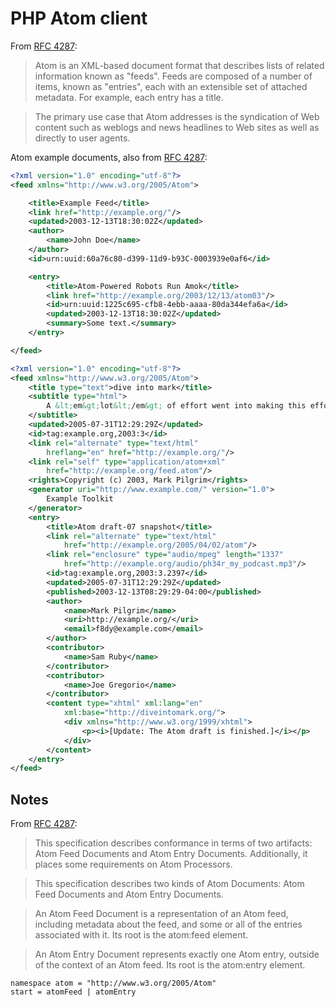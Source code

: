 # PHP Atom client

From [RFC 4287](http://tools.ietf.org/html/rfc4287):

> Atom is an XML-based document format that describes lists of related
> information known as "feeds".  Feeds are composed of a number of
> items, known as "entries", each with an extensible set of attached
> metadata.  For example, each entry has a title.

> The primary use case that Atom addresses is the syndication of Web
> content such as weblogs and news headlines to Web sites as well as
> directly to user agents.

Atom example documents, also from
[RFC 4287](http://tools.ietf.org/html/rfc4287):

```xml
<?xml version="1.0" encoding="utf-8"?>
<feed xmlns="http://www.w3.org/2005/Atom">

    <title>Example Feed</title>
    <link href="http://example.org/"/>
    <updated>2003-12-13T18:30:02Z</updated>
    <author>
        <name>John Doe</name>
    </author>
    <id>urn:uuid:60a76c80-d399-11d9-b93C-0003939e0af6</id>

    <entry>
        <title>Atom-Powered Robots Run Amok</title>
        <link href="http://example.org/2003/12/13/atom03"/>
        <id>urn:uuid:1225c695-cfb8-4ebb-aaaa-80da344efa6a</id>
        <updated>2003-12-13T18:30:02Z</updated>
        <summary>Some text.</summary>
    </entry>

</feed>
```

```xml
<?xml version="1.0" encoding="utf-8"?>
<feed xmlns="http://www.w3.org/2005/Atom">
    <title type="text">dive into mark</title>
    <subtitle type="html">
        A &lt;em&gt;lot&lt;/em&gt; of effort went into making this effortless
    </subtitle>
    <updated>2005-07-31T12:29:29Z</updated>
    <id>tag:example.org,2003:3</id>
    <link rel="alternate" type="text/html"
        hreflang="en" href="http://example.org/"/>
    <link rel="self" type="application/atom+xml"
        href="http://example.org/feed.atom"/>
    <rights>Copyright (c) 2003, Mark Pilgrim</rights>
    <generator uri="http://www.example.com/" version="1.0">
        Example Toolkit
    </generator>
    <entry>
        <title>Atom draft-07 snapshot</title>
        <link rel="alternate" type="text/html"
            href="http://example.org/2005/04/02/atom"/>
        <link rel="enclosure" type="audio/mpeg" length="1337"
            href="http://example.org/audio/ph34r_my_podcast.mp3"/>
        <id>tag:example.org,2003:3.2397</id>
        <updated>2005-07-31T12:29:29Z</updated>
        <published>2003-12-13T08:29:29-04:00</published>
        <author>
            <name>Mark Pilgrim</name>
            <uri>http://example.org/</uri>
            <email>f8dy@example.com</email>
        </author>
        <contributor>
            <name>Sam Ruby</name>
        </contributor>
        <contributor>
            <name>Joe Gregorio</name>
        </contributor>
        <content type="xhtml" xml:lang="en"
            xml:base="http://diveintomark.org/">
            <div xmlns="http://www.w3.org/1999/xhtml">
                <p><i>[Update: The Atom draft is finished.]</i></p>
            </div>
        </content>
    </entry>
</feed>
```

## Notes

From [RFC 4287](http://tools.ietf.org/html/rfc4287):

> This specification describes conformance in terms of two artifacts:
> Atom Feed Documents and Atom Entry Documents. Additionally, it
> places some requirements on Atom Processors.

> This specification describes two kinds of Atom Documents: Atom Feed
> Documents and Atom Entry Documents.

> An Atom Feed Document is a representation of an Atom feed, including
> metadata about the feed, and some or all of the entries associated
> with it. Its root is the atom:feed element.

> An Atom Entry Document represents exactly one Atom entry, outside of
> the context of an Atom feed. Its root is the atom:entry element.

```
namespace atom = "http://www.w3.org/2005/Atom"
start = atomFeed | atomEntry
```
